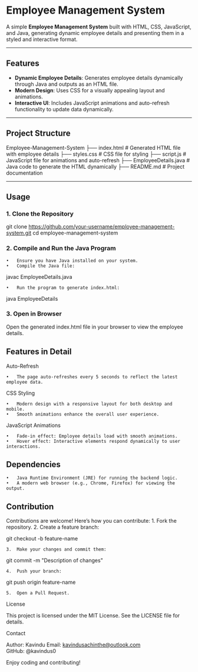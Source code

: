 
# Employee Management System

A simple **Employee Management System** built with HTML, CSS, JavaScript, and Java, generating dynamic employee details and presenting them in a styled and interactive format.

---

## Features

- **Dynamic Employee Details**: Generates employee details dynamically through Java and outputs as an HTML file.
- **Modern Design**: Uses CSS for a visually appealing layout and animations.
- **Interactive UI**: Includes JavaScript animations and auto-refresh functionality to update data dynamically.

---

## Project Structure

Employee-Management-System
├── index.html           # Generated HTML file with employee details
├── styles.css           # CSS file for styling
├── script.js            # JavaScript file for animations and auto-refresh
├── EmployeeDetails.java # Java code to generate the HTML dynamically
├── README.md            # Project documentation

---

## Usage

### 1. Clone the Repository
git clone https://github.com/your-username/employee-management-system.git
cd employee-management-system

### 2. Compile and Run the Java Program

	•	Ensure you have Java installed on your system.
	•	Compile the Java file:

javac EmployeeDetails.java


	•	Run the program to generate index.html:

java EmployeeDetails



### 3. Open in Browser

Open the generated index.html file in your browser to view the employee details.

## Features in Detail

Auto-Refresh

	•	The page auto-refreshes every 5 seconds to reflect the latest employee data.

CSS Styling

	•	Modern design with a responsive layout for both desktop and mobile.
	•	Smooth animations enhance the overall user experience.

JavaScript Animations

	•	Fade-in effect: Employee details load with smooth animations.
	•	Hover effect: Interactive elements respond dynamically to user interactions.

## Dependencies

	•	Java Runtime Environment (JRE) for running the backend logic.
	•	A modern web browser (e.g., Chrome, Firefox) for viewing the output.

## Contribution

Contributions are welcome! Here’s how you can contribute:
	1.	Fork the repository.
	2.	Create a feature branch:

git checkout -b feature-name


	3.	Make your changes and commit them:

git commit -m "Description of changes"


	4.	Push your branch:

git push origin feature-name


	5.	Open a Pull Request.

License

This project is licensed under the MIT License. See the LICENSE file for details.

Contact

Author: Kavindu
Email: kavindusachinthe@outlook.com <br>
GitHub: @kavindus0

Enjoy coding and contributing!
